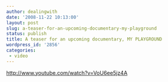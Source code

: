 ```yaml
---
author: dealingwith
date: '2008-11-22 10:13:00'
layout: post
slug: a-teaser-for-an-upcoming-documentary-my-playground
status: publish
title: A teaser for an upcoming documentary, MY PLAYGROUND
wordpress_id: '2856'
categories:
 - video
---
```


http://www.youtube.com/watch?v=VoU6ee5jz4A

